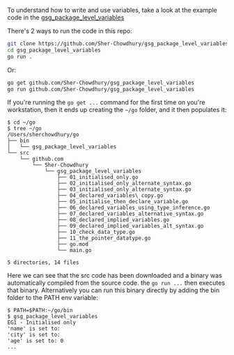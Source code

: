 To understand how to write and use variables, take a look at the example code in the [gsg_package_level_variables](https://github.com/Sher-Chowdhury/gsg_package_level_variables)

There's 2 ways to run the code in this repo:


```bash
git clone https://github.com/Sher-Chowdhury/gsg_package_level_variables.git
cd gsg_package_level_variables
go run .
```

Or:

```bash
go get github.com/Sher-Chowdhury/gsg_package_level_variables
go run github.com/Sher-Chowdhury/gsg_package_level_variables
```

If you're running the `go get ...` command for the first time on you're workstation, then it ends up creating the `~/go` folder, and it then populates it:

```
$ cd ~/go
$ tree ~/go
/Users/sherchowdhury/go
├── bin
│   └── gsg_package_level_variables
└── src
    └── github.com
        └── Sher-Chowdhury
            └── gsg_package_level_variables
                ├── 01_initialised_only.go
                ├── 02_initialised_only_alternate_syntax.go
                ├── 03_initialised_only_alternate_syntax.go
                ├── 04_declared_variables\ copy.go
                ├── 05_initialise_then_declare_variable.go
                ├── 06_declared_variables_using_type_inference.go
                ├── 07_declared_variables_alternative_syntax.go
                ├── 08_declared_implied_variables.go
                ├── 09_declared_implied_variables_alt_syntax.go
                ├── 10_check_data_type.go
                ├── 11_the_pointer_datatype.go
                ├── go.mod
                └── main.go

5 directories, 14 files
```



Here we can see that the src code has been downloaded and a binary was automatically compiled from the source code. the `go run ...` then executes that binary. Alternatively you can run this binary directly by adding the bin folder to the PATH env variable:

```
$ PATH=$PATH:~/go/bin
$ gsg_package_level_variables
EG1 - Initialised only
'name' is set to:
'city' is set to:
'age' is set to: 0
...
```




